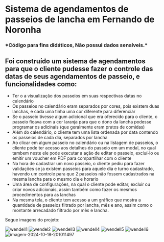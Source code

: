 <h1>Sistema de agendamentos de passeios de lancha em Fernando de Noronha</h1>

<h3>*Código para fins didáticos, Não possui dados sensíveis.*</h3>

<h2>Foi construído um sistema de agendamentos para que o cliente pudesse fazer o controle das datas de seus agendamentos de passeio, e funcionalidades como:</h2>

<ul>
  <li>Ter o a visualização dos passeios em suas respectivas datas no calendário</li>
  <li>Os passeios no calendário eram separados por cores, pois existem duas lanchas, e cada uma tinha uma cor diferente para diferenciar</li>
  <li>Se o passeio tivesse algum adicional que era oferecido para o cliente, o passeio ficava com a cor laranja para que o dono da lancha podesse programar os adicinais (que geralmente eram pratos de comidas)</li>
  <li>Além do calendário, o cliente tem uma lista ordenada por data contendo os passeios de cada dia, separados por lancha</li>
  <li>Ao clicar em algum passeio no calendário ou na listagem de passeios, o cliente pode ter acesso aos detalhes do passeio em um modal, no qual tambem neste ele pode executar a ação de editar o passeio, excluí-lo ou emitir um voucher em PDF para compartilhar com o cliente</li>
  <li>Na hora de cadastrar um novo passeio, o cliente pediu para fazer validações se ja existem passeios para aquele dia e turno cadastrado, havendo um controle para que 2 passeios não fossem cadastrados na mesma lancha para o mesmo dia e horario</li>
  <li>Uma área de configurações, na qual o cliente pode editar, excluir ou criar novos adicionais, assim também como fazer os mesmos procedimentos para as lanchas</li>
  <li>Na mesma tela, o cliente tem acesso a um gráfico que mostra a quantidade de passeios filtrado por lancha, mês e ano, assim como o montante arrecadado filtrado por mês e lancha.</li>
</ul>

<p>Segue imagens do projeto:</p>
<img src="https://i.ibb.co/8rw1yPx/wendell1.png" alt="wendell1" border="0">
<img src="https://i.ibb.co/NCL11jg/wendel2.png" alt="wendel2" border="0">
<img src="https://i.ibb.co/SPxZr8j/wendell3.png" alt="wendell3" border="0">
<img src="https://i.ibb.co/w6ZR488/wendell4.png" alt="wendell4" border="0">
<img src="https://i.ibb.co/4FpDMGR/wendell5.png" alt="wendell5" border="0">
<img src="https://i.ibb.co/bFfDbCV/wendell6.png" alt="wendell6" border="0">
<img src="https://i.ibb.co/GQ8Wg6G/imagem-2024-10-18-201011497.png" alt="imagem-2024-10-18-201011497" border="0">
